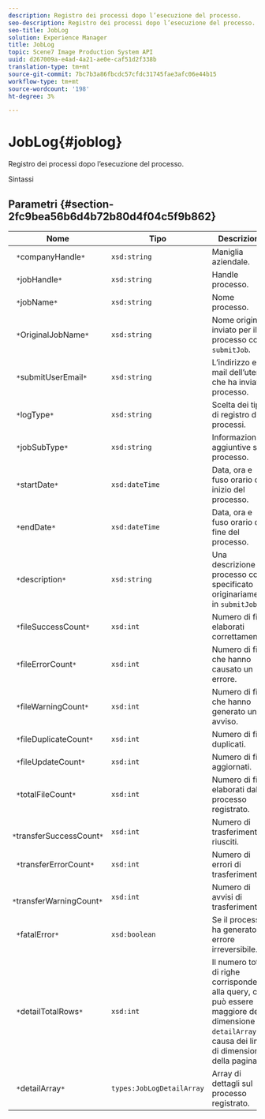 ```yaml
---
description: Registro dei processi dopo l’esecuzione del processo.
seo-description: Registro dei processi dopo l’esecuzione del processo.
seo-title: JobLog
solution: Experience Manager
title: JobLog
topic: Scene7 Image Production System API
uuid: d267009a-e4ad-4a21-ae0e-caf51d2f338b
translation-type: tm+mt
source-git-commit: 7bc7b3a86fbcdc57cfdc31745fae3afc06e44b15
workflow-type: tm+mt
source-wordcount: '198'
ht-degree: 3%

---
```



# JobLog{#joblog}

Registro dei processi dopo l’esecuzione del processo.

Sintassi

## Parametri {#section-2fc9bea56b6d4b72b80d4f04c5f9b862}

| Nome | Tipo | Descrizione |
|---|---|---|
| ` *`companyHandle`*` | `xsd:string` | Maniglia aziendale. |
| ` *`jobHandle`*` | `xsd:string` | Handle processo. |
| ` *`jobName`*` | `xsd:string` | Nome processo. |
| ` *`OriginalJobName`*` | `xsd:string` | Nome originale inviato per il processo con `submitJob`. |
| ` *`submitUserEmail`*` | `xsd:string` | L’indirizzo e-mail dell’utente che ha inviato il processo. |
| ` *`logType`*` | `xsd:string` | Scelta dei tipi di registro dei processi. |
| ` *`jobSubType`*` | `xsd:string` | Informazioni aggiuntive sul processo. |
| ` *`startDate`*` | `xsd:dateTime` | Data, ora e fuso orario di inizio del processo. |
| ` *`endDate`*` | `xsd:dateTime` | Data, ora e fuso orario di fine del processo. |
| ` *`description`*` | `xsd:string` | Una descrizione del processo come specificato originariamente in `submitJob`. |
| ` *`fileSuccessCount`*` | `xsd:int` | Numero di file elaborati correttamente. |
| ` *`fileErrorCount`*` | `xsd:int` | Numero di file che hanno causato un errore. |
| ` *`fileWarningCount`*` | `xsd:int` | Numero di file che hanno generato un avviso. |
| ` *`fileDuplicateCount`*` | `xsd:int` | Numero di file duplicati. |
| ` *`fileUpdateCount`*` | `xsd:int` | Numero di file aggiornati. |
| ` *`totalFileCount`*` | `xsd:int` | Numero di file elaborati dal processo registrato. |
| ` *`transferSuccessCount`*` | `xsd:int` | Numero di trasferimenti riusciti. |
| ` *`transferErrorCount`*` | `xsd:int` | Numero di errori di trasferimento. |
| ` *`transferWarningCount`*` | `xsd:int` | Numero di avvisi di trasferimento. |
| ` *`fatalError`*` | `xsd:boolean` | Se il processo ha generato un errore irreversibile. |
| ` *`detailTotalRows`*` | `xsd:int` | Il numero totale di righe corrispondenti alla query, che può essere maggiore della dimensione di `detailArray` a causa dei limiti di dimensione della pagina. |
| ` *`detailArray`*` | `types:JobLogDetailArray` | Array di dettagli sul processo registrato. |

